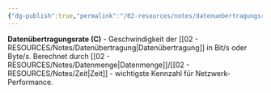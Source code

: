 ```yaml
---
{"dg-publish":true,"permalink":"/02-resources/notes/datenuebertragungsrate/","tags":["netzwerk/geschwindigkeit","übertragung/rate"],"noteIcon":"","updated":"2025-08-28T20:50:28.000+02:00"}
---
```



**Datenübertragungsrate (C)** - Geschwindigkeit der [[02 - RESOURCES/Notes/Datenübertragung\|Datenübertragung]] in Bit/s oder Byte/s.
Berechnet durch [[02 - RESOURCES/Notes/Datenmenge\|Datenmenge]]/[[02 - RESOURCES/Notes/Zeit\|Zeit]] - wichtigste Kennzahl für Netzwerk-Performance.